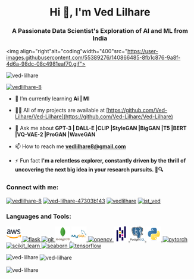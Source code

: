 <h1 align="center">Hi 👋, I'm Ved Lilhare</h1>
<h3 align="center">A Passionate Data Scientist's Exploration of AI and ML from India</h3>

<img align="right"alt="coding"width="400"src="https://user-images.githubusercontent.com/55389276/140866485-8fb1c876-9a8f-4d6a-98dc-08c4981eaf70.gif">

<p align="left"> <img src="https://komarev.com/ghpvc/?username=ved-lilhare&label=Profile%20views&color=0e75b6&style=flat" alt="ved-lilhare" /> </p>

<p align="left"> <a href="https://twitter.com/vedlilhare-8" target="blank"><img src="https://img.shields.io/twitter/follow/vedlilhare-8?logo=twitter&style=for-the-badge" alt="vedlilhare-8" /></a> </p>

- 🌱 I’m currently learning **Ai | Ml**

- 👨‍💻 All of my projects are available at [https://github.com/Ved-Lilhare/Ved-Lilhare](https://github.com/Ved-Lilhare/Ved-Lilhare)

- 💬 Ask me about **GPT-3 | DALL-E |CLIP |StyleGAN |BigGAN |T5 |BERT |VQ-VAE-2 |ProGAN |WaveGAN**

- 📫 How to reach me **vedlilhare8@gmail.com**

- ⚡ Fun fact **I'm a relentless explorer, constantly driven by the thrill of uncovering the next big idea in your research pursuits. 🚀🔍**

<h3 align="left">Connect with me:</h3>
<p align="left">
<a href="https://twitter.com/vedlilhare-8" target="blank"><img align="center" src="https://raw.githubusercontent.com/rahuldkjain/github-profile-readme-generator/master/src/images/icons/Social/twitter.svg" alt="vedlilhare-8" height="30" width="40" /></a>
<a href="https://linkedin.com/in/ved-lilhare-47303b143" target="blank"><img align="center" src="https://raw.githubusercontent.com/rahuldkjain/github-profile-readme-generator/master/src/images/icons/Social/linked-in-alt.svg" alt="ved-lilhare-47303b143" height="30" width="40" /></a>
<a href="https://fb.com/vedlilhare" target="blank"><img align="center" src="https://raw.githubusercontent.com/rahuldkjain/github-profile-readme-generator/master/src/images/icons/Social/facebook.svg" alt="vedlilhare" height="30" width="40" /></a>
<a href="https://instagram.com/jst_ved" target="blank"><img align="center" src="https://raw.githubusercontent.com/rahuldkjain/github-profile-readme-generator/master/src/images/icons/Social/instagram.svg" alt="jst_ved" height="30" width="40" /></a>
</p>

<h3 align="left">Languages and Tools:</h3>
<p align="left"> <a href="https://aws.amazon.com" target="_blank" rel="noreferrer"> <img src="https://raw.githubusercontent.com/devicons/devicon/master/icons/amazonwebservices/amazonwebservices-original-wordmark.svg" alt="aws" width="40" height="40"/> </a> <a href="https://flask.palletsprojects.com/" target="_blank" rel="noreferrer"> <img src="https://www.vectorlogo.zone/logos/pocoo_flask/pocoo_flask-icon.svg" alt="flask" width="40" height="40"/> </a> <a href="https://git-scm.com/" target="_blank" rel="noreferrer"> <img src="https://www.vectorlogo.zone/logos/git-scm/git-scm-icon.svg" alt="git" width="40" height="40"/> </a> <a href="https://www.mongodb.com/" target="_blank" rel="noreferrer"> <img src="https://raw.githubusercontent.com/devicons/devicon/master/icons/mongodb/mongodb-original-wordmark.svg" alt="mongodb" width="40" height="40"/> </a> <a href="https://www.mysql.com/" target="_blank" rel="noreferrer"> <img src="https://raw.githubusercontent.com/devicons/devicon/master/icons/mysql/mysql-original-wordmark.svg" alt="mysql" width="40" height="40"/> </a> <a href="https://opencv.org/" target="_blank" rel="noreferrer"> <img src="https://www.vectorlogo.zone/logos/opencv/opencv-icon.svg" alt="opencv" width="40" height="40"/> </a> <a href="https://pandas.pydata.org/" target="_blank" rel="noreferrer"> <img src="https://raw.githubusercontent.com/devicons/devicon/2ae2a900d2f041da66e950e4d48052658d850630/icons/pandas/pandas-original.svg" alt="pandas" width="40" height="40"/> </a> <a href="https://www.postgresql.org" target="_blank" rel="noreferrer"> <img src="https://raw.githubusercontent.com/devicons/devicon/master/icons/postgresql/postgresql-original-wordmark.svg" alt="postgresql" width="40" height="40"/> </a> <a href="https://www.python.org" target="_blank" rel="noreferrer"> <img src="https://raw.githubusercontent.com/devicons/devicon/master/icons/python/python-original.svg" alt="python" width="40" height="40"/> </a> <a href="https://pytorch.org/" target="_blank" rel="noreferrer"> <img src="https://www.vectorlogo.zone/logos/pytorch/pytorch-icon.svg" alt="pytorch" width="40" height="40"/> </a> <a href="https://scikit-learn.org/" target="_blank" rel="noreferrer"> <img src="https://upload.wikimedia.org/wikipedia/commons/0/05/Scikit_learn_logo_small.svg" alt="scikit_learn" width="40" height="40"/> </a> <a href="https://seaborn.pydata.org/" target="_blank" rel="noreferrer"> <img src="https://seaborn.pydata.org/_images/logo-mark-lightbg.svg" alt="seaborn" width="40" height="40"/> </a> <a href="https://www.tensorflow.org" target="_blank" rel="noreferrer"> <img src="https://www.vectorlogo.zone/logos/tensorflow/tensorflow-icon.svg" alt="tensorflow" width="40" height="40"/> </a> </p>

<p><img align="left" src="https://github-readme-stats.vercel.app/api/top-langs?username=ved-lilhare&show_icons=true&locale=en&layout=compact" alt="ved-lilhare" /></p>

<p>&nbsp;<img align="center" src="https://github-readme-stats.vercel.app/api?username=ved-lilhare&show_icons=true&locale=en" alt="ved-lilhare" /></p>

<p><img align="center" src="https://github-readme-streak-stats.herokuapp.com/?user=ved-lilhare&" alt="ved-lilhare" /></p>
